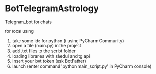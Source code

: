 # BotTelegramAstrology
Telegram_bot for chats 

for local using

1. take some ide for python   (i using PyCharm Community)
2. open a file (main.py) in the project
3. add .txt files to the script folder
4. loading libraries with shedul and tg api
5. insert your bot token (ask BotFather)
6. launch (enter command 'python main_script.py' in PyCharm console)
